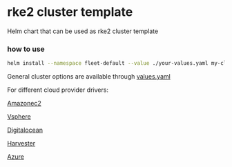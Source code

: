 # rke2 cluster template

Helm chart that can be used as rke2 cluster template

### how to use

```bash
helm install --namespace fleet-default --value ./your-values.yaml my-cluster ./charts
```

General cluster options are available through [values.yaml](./values.yaml)

For different cloud provider drivers:

[Amazonec2](./values-aws.yaml)

[Vsphere](./values-vsphere.yaml)

[Digitalocean](./values-do.yaml)

[Harvester](./values-harvester.yaml)

[Azure](./values-azure.yaml)
